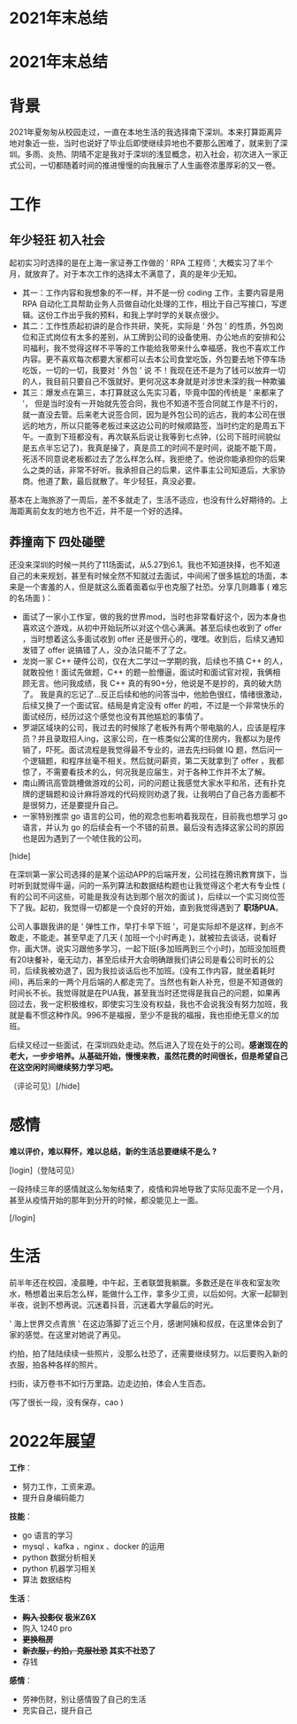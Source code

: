 # 2021年末总结


# 2021年末总结

# 背景

2021年夏匆匆从校园走过，一直在本地生活的我选择南下深圳。本来打算距离异地对象近一些，当时也说好了毕业后即使继续异地也不要那么困难了，就来到了深圳。多雨、炎热、阴晴不定是我对于深圳的浅显概念，初入社会，初次进入一家正式公司，一切都随着时间的推进慢慢的向我展示了人生画卷浓墨厚彩的又一卷。

# 工作

## 年少轻狂 初入社会

起初实习时选择的是在上海一家证券工作做的 ' RPA 工程师 ', 大概实习了半个月，就放弃了。对于本次工作的选择太不满意了，真的是年少无知。

* 其一：工作内容和我想象的不一样，并不是一份 coding 工作，主要内容是用 RPA 自动化工具帮助业务人员做自动化处理的工作，相比于自己写接口，写逻辑。这份工作出乎我的预料，和我上学时学的关联点很少。
* 其二：工作性质起初讲的是合作共研，笑死，实际是 ' 外包 ' 的性质，外包岗位和正式岗位有太多的差别，从工牌到公司的设备使用、办公地点的安排和公司福利，我不觉得这样不平等的工作能给我带来什么幸福感，我也不喜欢工作内容。更不喜欢每次都要大家都可以去本公司食堂吃饭，外包要去地下停车场吃饭，一切的一切，我要对 ' 外包 ' 说 不！我现在还不是为了钱可以放弃一切的人，我目前只要自己不饿就好。更何况这本身就是对涉世未深的我一种欺骗
* 其三：爆发点在第三，本打算就这么先实习着，毕竟中国的传统是 ' 来都来了 '， 但是当时没有一开始就先签合同，我也不知道不签合同就工作是不行的，就一直没去管。后来老大说签合同，因为是外包公司的远古，我的本公司在很远的地方，所以只能等老板过来这边公司的时候顺路签，当时约定的是周五下午。一直到下班都没有，再次联系后说让我等到七点钟，(公司下班时间貌似是五点半忘记了)，我真是操了，真是员工的时间不是时间，说能不能下周，死活不同意说老板都过去了怎么样怎么样，我拒绝了。他说你能承担你的后果么之类的话，非常不好听。我承担自己的后果，这件事主公司知道后，大家协商。他道了歉，最后就散了。年少轻狂，真没必要。

基本在上海旅游了一周后，差不多就走了，生活不适应，也没有什么好期待的。上海距离前女友的地方也不近，并不是一个好的选择。

## 莽撞南下 四处碰壁

还没来深圳的时候一共约了11场面试，从5.27到6.1。我也不知道抉择，也不知道自己的未来规划，甚至有时候全然不知就过去面试，中间闹了很多尴尬的场面，本来是一个害羞的人，但是就这么面着面着似乎也克服了社恐。分享几则趣事 ( 难忘的名场面 )：

* 面试了一家小工作室，做的我的世界mod，当时也非常看好这个，因为本身也喜欢这个游戏，从初中开始玩所以对这个信心满满。甚至后续也收到了 offer ，当时想着这么多面试收到 offer 还是很开心的，嘿嘿。收到后，后续又通知发错了 offer 说搞错了人，没办法只能不了了之。
* 龙岗一家 C++ 硬件公司，仅在大二学过一学期的我，后续也不搞 C++ 的人，就敢投他！面试先做题，C++ 的题一脸懵逼，面试时和面试官对视，我俩相顾无言。他问我成绩，我 C++ 真的有90+分，他说是不是抄的，真的破大防了。 我是真的忘记了...反正后续和他的问答当中，他脸色很红，情绪很激动，后续又换了一个面试官。结局是肯定没有 offer 的啦，不过是一个非常快乐的面试经历，经历过这个感觉也没有其他尴尬的事情了。
* 罗湖区域块的公司，我过去的时候除了老板外有两个带电脑的人，应该是程序员？并且录取招人ing，这家公司，在一栋类似公寓的住房内，我都以为是传销了，吓死。面试流程是我觉得最不专业的，进去先扫码做 IQ 题，然后问一个逻辑题，和程序丝毫不相关。然后就问薪资，第二天就拿到了 offer ，我都惊了，不需要看技术的么，何况我是应届生，对于各种工作并不太了解。
* 南山腾讯高管跳槽做游戏的公司，问的问题让我感觉大家水平和吊，还有扑克牌的逻辑题和设计麻将游戏的代码规则劝退了我，让我明白了自己各方面都不是很努力，还是要提升自己。
* 一家特别推崇 go 语言的公司，他的观念也影响着我现在，目前我也想学习 go 语言，并认为 go 的后续会有一个不错的前景。最后没有选择这家公司的原因也是因为遇到了一个唬住我的公司。

[hide]

在深圳第一家公司选择的是某个运动APP的后端开发，公司挂在腾讯教育旗下，当时听到就觉得牛逼，问的一系列算法和数据结构题也让我觉得这个老大有专业性 ( 有的公司不问这些，可能是我没有达到那个层次的面试 )，后续以一个实习岗位签下了我。起初，我觉得一切都是一个良好的开始，直到我觉得遇到了 **职场PUA**。

公司人事跟我讲的是 ' 弹性工作，早打卡早下班 '，可是实际却不是这样，到点不敢走，不能走。甚至早走了几天 ( 加班一个小时再走 )，就被拉去谈话，说看好你，画大饼。说实习跟他多学习，一起下班(多加班两到三个小时)，加班没加班费有20块餐补，毫无动力，甚至后续开大会明确跟我们讲公司是看公司时长的公司，后续我被劝退了，因为我拉谈话后也不加班。(没有工作内容，就坐着耗时间)，再后来的一两个月后端的人都走完了。当然也有新人补充，但是不知道做的时间长不长。我觉得就是在PUA我，甚至我当时还觉得是我自己的问题，如果再回过去，我一定积极维权，即使实习生没有权益，我也不会说我没有努力加班，我就是看不惯这种作风。996不是福报，至少不是我的福报，我也拒绝无意义的加班。

后续又经过一些面试，在深圳四处走动。然后进入了现在处于的公司。**感谢现在的老大，一步步培养。从基础开始，慢慢来教，虽然花费的时间很长，但是希望自己在这空闲时间继续努力学习吧。**

（评论可见）[/hide]

# 感情

**难以评价，难以释怀，难以总结，新的生活总要继续不是么 ?**

[login]（登陆可见）

一段持续三年的感情就这么匆匆结束了，疫情和异地导致了实际见面不足一个月，甚至从疫情开始的那年到分开的时候，都没能见上一面。

[/login]

# 生活

前半年还在校园，凌晨睡，中午起，王者联盟我躺赢。多数还是在半夜和室友吹水，畅想着出来后怎么样，能做什么工作，拿多少工资，以后如何。大家一起聊到半夜，说到不想再说。沉迷着抖音，沉迷着大学最后的时光。

' 海上世界交点青旅 ' 在这边落脚了近三个月，感谢阿姨和叔叔，在这里体会到了家的感觉。在这里对她说了再见。

约拍，拍了陆陆续续一些照片，没那么社恐了，还需要继续努力。以后要购入新的衣服，拍各种各样的照片。

扫街，读万卷书不如行万里路。边走边拍，体会人生百态。

(写了很长一段，没有保存，cao )

# 2022年展望

**工作**：

* 努力工作，工资来源。
* 提升自身编码能力

**技能**：

* go 语言的学习
* mysql 、kafka 、nginx 、docker 的运用
* python 数据分析相关
* python 机器学习相关
* 算法 数据结构

**生活**：

* **~~购入 投影仪~~ 极米Z6X**
* 购入 1240 pro
* **~~更换租房~~**
* **~~新衣服，约拍，克服社恐~~ 其实不社恐了**
* 存钱

**感情**：

* 劳神伤财，别让感情毁了自己的生活
* 充实自己，提升自己
